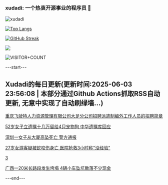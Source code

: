 ### xudadi: 一个热衷开源事业的程序员 👋

![xudadi](https://github-readme-stats-git-masterorgs-github-readme-stats-team.vercel.app/api?username=xudadi)

[![Top Langs](https://github-readme-stats.vercel.app/api/top-langs/?username=xudadi)](https://github.com/anuraghazra/github-readme-stats)

[![GitHub Streak](https://streak-stats.demolab.com?user=xudadi&locale=zh_Hans)](https://git.io/streak-stats)

![](https://raw.githubusercontent.com/xudadi/xudadi/main/assets/github-contribution-grid-snake.svg)

![VISITOR+COUNT](https://komarev.com/ghpvc/?username=xudadi&label=VISITOR+COUNT)


---start---

## Xudadi的每日更新(更新时间:2025-06-03 23:56:08 | 本部分通过Github Actions抓取RSS自动更新, 无意中实现了自动刷绿墙...)

[重庆飞驶特人力资源管理有限公司大足分公司招聘派遣制编外工作人员的招聘简章](https://www.gongkaoleida.com/article/2431502)

[52岁女子立遗嘱十几万留给4只宠物狗 中华遗嘱库回应](https://m.163.com/news/article/K15DNFHR0514D3UH.html)

[深圳一女子从大厦高坠死亡 警方通报](https://m.163.com/news/article/K15DJDR90534A4SC.html)

[27岁女游客疑被蛇咬伤身亡 医院抢救3小时称"没经验"](https://m.163.com/news/article/K15D1MJV0514D3UH.html)

[3](https://m.163.com/touch/news/sub/domestic)

[广西一20米长路段发生垮塌 4辆小车坠坑散落不少现金](https://m.163.com/news/article/K15A4D4405561G0D.html)

---end---
